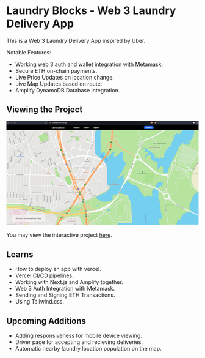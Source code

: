 # Laundry Blocks - Web 3 Laundry Delivery App

This is a Web 3 Laundry Delivery App inspired by Uber.

Notable Features:

- Working web 3 auth and wallet integration with Metamask.
- Secure ETH on-chain payments.
- Live Price Updates on location change.
- Live Map Updates based on route.
- Amplify DynamoDB Database integration.

## Viewing the Project

![Demo](assets/demo.gif)

You may view the interactive project [here](https://laundryblocks.vercel.app).

## Learns

- How to deploy an app with vercel.
- Vercel CI/CD pipelines.
- Working with Next.js and Amplify together.
- Web 3 Auth Integration with Metamask.
- Sending and Signing ETH Transactions.
- Using Tailwind.css.

## Upcoming Additions

- Adding responsiveness for mobile device viewing.
- Driver page for accepting and recieving deliveries.
- Automatic nearby laundry location population on the map.
